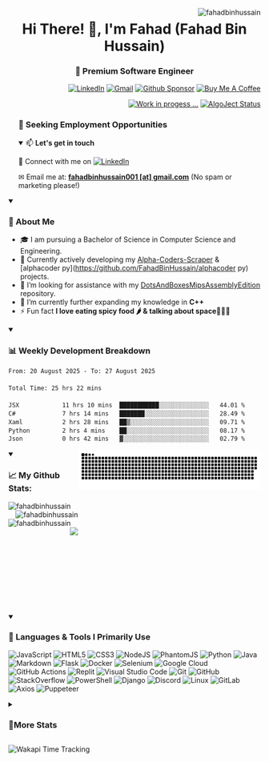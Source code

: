 <p align="right"><img align="right"
        src="https://komarev.com/ghpvc/?username=fahadbinhussain&style=flat-square&color=blueviolet"
        alt="fahadbinhussain" /></p>

<h1 align="center">Hi There! 👋, I'm Fahad (Fahad Bin Hussain)<h3 align="center">🧠 Premium Software Engineer </h3></h1>

<p align="right"> 
        <a href="https://www.linkedin.com/in/fahadbinhussain/" target="_blank"><img src="https://img.shields.io/badge/linkedin-%230077B5.svg?style=for-the-badge&logo=linkedin&logoColor=white" alt="LinkedIn"/></a>
        <a href="mailto:fahadbinhussain001@gmail.com"><img src="https://img.shields.io/badge/Gmail-D14836?style=for-the-badge&logo=gmail&logoColor=white" alt="Gmail"/></a>
        <a href="https://github.com/sponsors/fahadbinhussain" target="_blank"><img src="https://img.shields.io/badge/sponsor-30363D?style=for-the-badge&logo=GitHub-Sponsors&logoColor=#EA4AA" alt="Github Sponsor"/></a>
        <a href="https://www.buymeacoffee.com/fahadbinhu6" target="_blank"><img src="https://img.shields.io/badge/Buy%20Me%20a%20Coffee-ffdd00?style=for-the-badge&logo=buy-me-a-coffee&logoColor=black" alt="Buy Me A Coffee"/></a>          
</p>

<p align="right"> 
        <a href="https://oangrybird.onrender.com/" target="_blank"><img src="https://img.shields.io/badge/Personal_Site-00FFFF?style=for-the-badge&logo=react&logoColor=black" alt="Work in progess ..."/></a>
        <a href="https://algoject.statuspage.io/" target="_blank"><img src="https://img.shields.io/badge/AlgoJect_Status-00CCFF?style=for-the-badge&logo=statuspage&logoColor=black" alt="AlgoJect Status"/></a>
</p>

<div style="padding-left: 20px;">
        <h3>🤝 Seeking Employment Opportunities</h3>
<details open><summary>📫 <b>Let's get in touch</b></summary>
<p> 🎯 Connect with me on <a href="https://www.linkedin.com/in/fahadbinhussain/" target="_blank">
        <img src="https://img.shields.io/badge/linkedin-%230077B5.svg?style=for-the-badge&logo=linkedin&logoColor=white" alt="LinkedIn"/></a></p>
<p> ✉ Email me at: <a href="mailto:fahadbinhussain001@gmail.com"><strong>fahadbinhussain001 [at] gmail.com</strong></a> (No spam or marketing please!)</p>
        </details>
</div>

<details open> <summary><h3>🚀 About Me</h3></summary>

- 🎓 I am pursuing a Bachelor of Science in Computer Science and Engineering.
- 🔭 Currently actively developing my [Alpha-Coders-Scraper](https://github.com/FahadBinHussain/Alpha-Coders-Scraper) & [alphacoder py](https://github.com/FahadBinHussain/alphacoder py) projects.
- 🤝 I’m looking for assistance with my [DotsAndBoxesMipsAssemblyEdition](https://github.com/FahadBinHussain/DotsAndBoxesMipsAssemblyEdition) repository.
- 🌱 I’m currently further expanding my knowledge in **C++**
- ⚡ Fun fact **I love eating spicy food 🌶️ & talking about space🌌🧑‍🚀**

</details>

<details open> <summary><h3>📊 Weekly Development Breakdown</h3></summary>

<!--START_SECTION:waka-->

```txt
From: 20 August 2025 - To: 27 August 2025

Total Time: 25 hrs 22 mins

JSX            11 hrs 10 mins  ███████████░░░░░░░░░░░░░░   44.01 %
C#             7 hrs 14 mins   ███████░░░░░░░░░░░░░░░░░░   28.49 %
Xaml           2 hrs 28 mins   ██▒░░░░░░░░░░░░░░░░░░░░░░   09.71 %
Python         2 hrs 4 mins    ██░░░░░░░░░░░░░░░░░░░░░░░   08.17 %
Json           0 hrs 42 mins   ▓░░░░░░░░░░░░░░░░░░░░░░░░   02.79 %
```

<!--END_SECTION:waka-->

</details>

<div markdown="1" style="display: flex;">
<details open>
    <summary><h3 align="left">📈 My Github Stats:</h3></summary>
    <img align="left" src="https://codestat.vercel.app/api?username=fahadbinhussain&show_icons=true&theme=radical" alt="fahadbinhussain" />
    <img align="right" src="https://codestat.vercel.app/api/top-langs/?username=fahadbinhussain&theme=radical&layout=compact" alt="fahadbinhussain" />
    <img align="left" src="https://gitstreak.vercel.app?user=fahadbinhussain&theme=radical" alt="fahadbinhussain" />
    <img height="170" align="right" src="https://github-profile-trophy.vercel.app/?username=ryo-ma&theme=tokyonight&column=4" /></p>
</details>


<picture>
  <source media="(prefers-color-scheme: dark)" srcset="https://raw.githubusercontent.com/FahadBinHussain/FahadBinHussain/output/github-contribution-grid-snake-dark.svg">
  <source media="(prefers-color-scheme: light)" srcset="https://raw.githubusercontent.com/FahadBinHussain/FahadBinHussain/output/github-contribution-grid-snake.svg">
  <img alt="github contribution grid snake animation" src="https://raw.githubusercontent.com/FahadBinHussain/FahadBinHussain/output/github-contribution-grid-snake.svg">
</picture>

</div>
<details open>
  <summary><h3>🔧 Languages & Tools I Primarily Use</h3></summary>
  
  
  ![JavaScript](https://img.shields.io/badge/javascript-%23323330.svg?style=for-the-badge&logo=javascript&logoColor=%23F7DF1E)
  ![HTML5](https://img.shields.io/badge/html5-%23E34F26.svg?style=for-the-badge&logo=html5&logoColor=white) 
  ![CSS3](https://img.shields.io/badge/css3-%231572B6.svg?style=for-the-badge&logo=css3&logoColor=white) 
  ![NodeJS](https://img.shields.io/badge/node.js-6DA55F?style=for-the-badge&logo=node.js&logoColor=white)
  ![PhantomJS](https://img.shields.io/badge/phantomjs-8B8B8B?style=for-the-badge&logo=phantomjs&logoColor=white)
  ![Python](https://img.shields.io/badge/python-3670A0?style=for-the-badge&logo=python&logoColor=ffdd54) 
  ![Java](https://img.shields.io/badge/java-%23ED8B00.svg?style=for-the-badge&logo=openjdk&logoColor=white)
  ![Markdown](https://img.shields.io/badge/markdown-%23000000.svg?style=for-the-badge&logo=markdown&logoColor=white)
  ![Flask](https://img.shields.io/badge/flask-%23000.svg?style=for-the-badge&logo=flask&logoColor=white)
  ![Docker](https://img.shields.io/badge/docker-%230db7ed.svg?style=for-the-badge&logo=docker&logoColor=white)
  ![Selenium](https://img.shields.io/badge/-selenium-%43B02A?style=for-the-badge&logo=selenium&logoColor=white)
  ![Google Cloud](https://img.shields.io/badge/GoogleCloud-%234285F4.svg?style=for-the-badge&logo=google-cloud&logoColor=white)
  ![GitHub Actions](https://img.shields.io/badge/github%20actions-%232671E5.svg?style=for-the-badge&logo=githubactions&logoColor=white) 
  ![Replit](https://img.shields.io/badge/Replit-DD1200?style=for-the-badge&logo=Replit&logoColor=white) 
  ![Visual Studio Code](https://img.shields.io/badge/Visual%20Studio%20Code-0078d7.svg?style=for-the-badge&logo=visual-studio-code&logoColor=white)
  ![Git](https://img.shields.io/badge/git-%23F05033.svg?style=for-the-badge&logo=git&logoColor=white)
  ![GitHub](https://img.shields.io/badge/github-%23121011.svg?style=for-the-badge&logo=github&logoColor=white)
  ![StackOverflow](https://img.shields.io/badge/stackoverflow-%231E8CD2.svg?style=for-the-badge&logo=stackoverflow&logoColor=white)
  ![PowerShell](https://img.shields.io/badge/powershell-%23148C5B.svg?style=for-the-badge&logo=powershell&logoColor=white)
  ![Django](https://img.shields.io/badge/Django-092E20?style=for-the-badge&logo=django&logoColor=white)
  ![Discord](https://img.shields.io/badge/discord-%23007FFF.svg?style=for-the-badge&logo=discord&logoColor=white)
  ![Linux](https://img.shields.io/badge/linux-%23000000.svg?style=for-the-badge&logo=linux&logoColor=white)
  ![GitLab](https://img.shields.io/badge/gitlab-%23181717.svg?style=for-the-badge&logo=gitlab&logoColor=white)
  ![Axios](https://img.shields.io/badge/axios-%23000000.svg?style=for-the-badge&logo=axios&logoColor=white)
  ![Puppeteer](https://img.shields.io/badge/puppeteer-%23000000.svg?style=for-the-badge&logo=puppeteer&logoColor=white)
</details>

<details>
  <summary><h3>📌More Stats</h3></summary>
  <div style="display: flex; flex-wrap: wrap;">
          <details open>
          <summary><h4>💫 Repo Star Data</h4></summary>
                <img style="margin-left: 10px; margin-right: 10px;" align="top" src="metrics.classic.svg" alt="Metrics">
          </details>
          <details>
          <summary><h4>💫 Repo Star Data</h4></summary>
                <img style="margin-left: 10px; margin-right: 10px;" align="top" src="metrics.plugin.stargazers.svg" alt="Stargazers">
          </details>
          <details>
          <summary><h4>📝 Habits</h4></summary>
                <img style="margin-left: 10px; margin-right: 10px;" align="top" src="metrics.plugin.habits.facts.svg" alt="habits">
          </details>
          <details>
          <summary><h4>📂 Featured Repos</h4></summary>
                <img style="margin-left: 10px; margin-right: 10px;" align="top" src="metrics.plugin.repositories.pinned.svg" alt="repos"/>
          </details>
  </div>
</details>

<img src="https://wakapi-qt1b.onrender.com/api/badge/fahad/interval:any/project:FahadBinHussain" 
     alt="Wakapi Time Tracking" 
     title="Spent more than that amount of time spent on this project">

<!-- [![SkillIcons](https://skillicons.dev/icons?i=linux,gitlab,regex,xd,workers,wordpress,visualstudio,unreal,unity,twitter,sqlite,raspberrypi,pr,ps,netlify,matlab,linkedin,instagram,ai,heroku,githubactions,figma,dotnet,codepen,bash,androidstudio)](https://skillicons.dev)<br/> -->
<!-- -->
